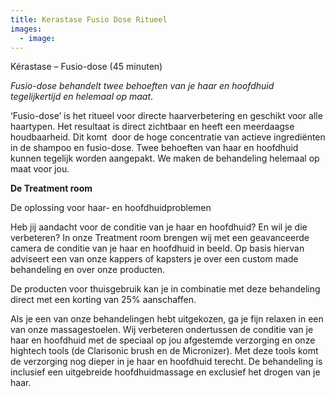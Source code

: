 ```yaml
---
title: Kerastase Fusio Dose Ritueel
images:
  - image:
---
```


K&eacute;rastase – Fusio-dose (45 minuten)

*Fusio-dose behandelt twee behoeften van je haar en hoofdhuid tegelijkertijd en helemaal op maat*.

‘Fusio-dose’ is het ritueel voor directe haarverbetering en geschikt voor alle haartypen. Het resultaat is direct zichtbaar en heeft een meerdaagse houdbaarheid. Dit komt&nbsp; door de hoge concentratie van actieve ingredi&euml;nten in de shampoo en fusio-dose. Twee behoeften van haar en hoofdhuid kunnen tegelijk worden aangepakt. We maken de behandeling helemaal op maat voor jou.

**De Treatment room**

De oplossing voor haar- en hoofdhuidproblemen

Heb jij aandacht voor de conditie van je haar en hoofdhuid? En wil je die verbeteren? In onze Treatment room brengen wij met een geavanceerde camera de conditie van je haar en hoofdhuid in beeld. Op basis hiervan adviseert een van onze kappers of kapsters je over een custom made behandeling en over onze producten.

De producten voor thuisgebruik kan je in combinatie met deze behandeling direct met een korting van 25% aanschaffen.

Als je een van onze behandelingen hebt uitgekozen, ga je fijn relaxen in een van onze massagestoelen. Wij verbeteren ondertussen de conditie van je haar en hoofdhuid met de speciaal op jou afgestemde verzorging en onze hightech tools (de Clarisonic brush en de Micronizer). Met deze tools komt de verzorging nog dieper in je haar en hoofdhuid terecht. De behandeling is inclusief een uitgebreide hoofdhuidmassage en exclusief het drogen van je haar.